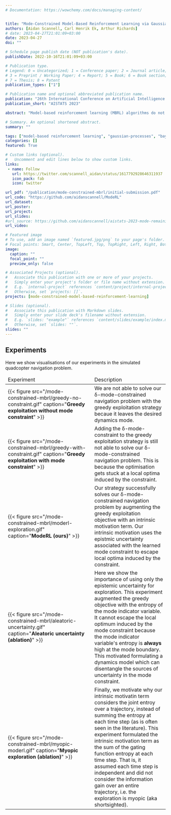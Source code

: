 ```yaml
---
# Documentation: https://wowchemy.com/docs/managing-content/


title: "Mode-Constrained Model-Based Reinforcement Learning via Gaussian Processes"
authors: [Aidan Scannell, Carl Henrik Ek, Arthur Richards]
# date: 2023-04-27T21:01:09+03:00
date: 2023-04-27
doi: ""

# Schedule page publish date (NOT publication's date).
publishDate: 2022-10-16T21:01:09+03:00

# Publication type.
# Legend: 0 = Uncategorized; 1 = Conference paper; 2 = Journal article;
# 3 = Preprint / Working Paper; 4 = Report; 5 = Book; 6 = Book section;
# 7 = Thesis; 8 = Patent
publication_types: ["1"]

# Publication name and optional abbreviated publication name.
publication: "26th International Conference on Artificial Intelligence and Statistics"
publication_short: "AISTATS 2023"

abstract: "Model-based reinforcement learning (MBRL) algorithms do not typically consider environments -- subject to multiple dynamics modes -- where it is beneficial to avoid inoperable or undesirable dynamics modes. We present a MBRL algorithm that avoids entering such inoperable or undesirable dynamics modes, by constraining the controlled system to remain in a single dynamics mode with high probability. This is a particularly difficult problem because the mode constraint is unknown a priori. We propose to jointly infer the mode constraint, along with the underlying dynamics modes. Importantly, our method infers latent structure that our planning scheme leverages to 1) enforce the mode constraint with high probability, and to 2) target exploration where the mode constraint’s epistemic uncertainty is high. We validate our method by showing that it can navigate a simulated quadcopter -- subject to a turbulent dynamics mode -- to a target state, whilst remaining in the desired dynamics mode with high probability."

# Summary. An optional shortened abstract.
summary: ""

tags: ["model-based reinforcement learning", "gaussian-processes", "bayesian-inference", "variational-inference", "machine-learning", "approximate-inference"]
categories: []
featured: True

# Custom links (optional).
#   Uncomment and edit lines below to show custom links.
links:
 - name: Follow
   url: https://twitter.com/scannell_aidan/status/1617792928646311937
   icon_pack: fab
   icon: twitter

url_pdf: "/publication/mode-constrained-mbrl/initial-submission.pdf"
url_code: "https://github.com/aidanscannell/ModeRL"
url_dataset:
url_poster:
url_project:
url_slides:
#url_source: https://github.com/aidanscannell/aistats-2023-mode-remaining-exploration
url_video:

# Featured image
# To use, add an image named `featured.jpg/png` to your page's folder. 
# Focal points: Smart, Center, TopLeft, Top, TopRight, Left, Right, BottomLeft, Bottom, BottomRight.
image:
  caption: ""
  focal_point: ""
  preview_only: false

# Associated Projects (optional).
#   Associate this publication with one or more of your projects.
#   Simply enter your project's folder or file name without extension.
#   E.g. `internal-project` references `content/project/internal-project/index.md`.
#   Otherwise, set `projects: []`.
projects: [mode-constrained-model-based-reinforcement-learning]

# Slides (optional).
#   Associate this publication with Markdown slides.
#   Simply enter your slide deck's filename without extension.
#   E.g. `slides: "example"` references `content/slides/example/index.md`.
#   Otherwise, set `slides: ""`.
slides: ""
---
```



<!-- ## Problem Statement -->
<!-- We consider multimodal, stochastic environments with -->
<!-- states $s_t \in \mathcal{S}$, actions $a_t \in \mathcal{A}$ and transition dynamics given by, -->
<!-- $$ -->
<!-- s_{t+1} = f_k(s_t, a_t) + \epsilon_{k,t}, \quad\text{if } \alpha(s_t) = k, -->
<!-- $$ -->
<!-- where the discrete mode indicator function $\alpha(s_t)$ -->
<!-- indicates which of the $K$ underlying dynamics modes -->
<!-- $\\{f_k : {\mathcal{S}}\_{k} \times \mathcal{A} \rightarrow \mathcal{S} \\}_{k=1}^{K}$ -->
<!-- and associated i.i.d. noise models ${\epsilon}\_{k, t}$ -->
<!-- governs the environment at a given time step $t$. -->

<!-- <\!-- We refer to the output of the mode indicator function as the mode indicator variable -\-> -->
<!-- <\!-- $\alpha_{\timeInd} = \alpha(\state_{\timeInd}) \in \{1,\ldots,\ModeInd\}$. -\-> -->
<!-- <\!-- # $\bm\epsilon_{\modeInd, \timeInd} \sim \mathcal{N}\left(\mathbf{0}, \bm\Sigma_{\mode{\bm\epsilon}} \right)$, -\-> -->

<!-- Given such transition dynamics, we seek to solve the mode constrained episodic RL problem, given by -->
<!-- $$ -->
<!-- \max_{\pi \in \Pi} J(\pi, f) \quad \text{s.t.} \quad \alpha(s_t) = k^* \quad \forall t \in \\{0, \ldots, T\\}, -->
<!-- $$ -->
<!-- where given a known transition dynamics model $f$, -->
<!-- the performance of a policy $\pi$ is the sum of rewards over the horizon, in expectation over the transition noise,  -->
<!-- $$ -->
<!-- J(\pi, f) = \mathbb{E}[\sum_{t=0}^{T} r(s_t, a_t) \mid s_0]. -->
<!-- $$ -->

<!-- Given that neither the underlying dynamics modes $\\{f_k\\}_{k=1}^{K}$, nor how the system -->
<!-- switches between them $\alpha$, are *known a priori*, it is not possible to solve our mode constrained RL problem. -->
<!-- <\!-- Therefore, we relax the requirement to finding a mode-constrained policy with high probability. -\-> -->
<!-- <\!-- We formally define a $\delta-\text{mode-constrained}$ policy as follows. -\-> -->
<!-- <\!-- \begin{definition}[$\delta$-mode-constrained] \label{def-delta-mode-remaining} -\-> -->
<!-- <\!-- Let $\dynamicsFunc : \stateDomain \times \controlDomain \rightarrow \stateDomain$ denote a multimodal dynamical system -\-> -->
<!-- <\!-- and $\desiredMode$ a desired dynamics mode defined by its state domain $\desiredStateDomain = \{ \state \in \stateDomain \mid \modeVar(\state) = \desiredMode \}$. -\-> -->
<!-- <\!-- Given an initial state $\state_0 \in \desiredStateDomain$ and $\delta \in (0,1]$, -\-> -->
<!-- <\!-- a controlled system is said to be $\delta$-mode-constrained under the policy $\pi$ iff: -\-> -->
<!-- <\!-- \begin{align} \label{eq-mode-remaining-def-explore} -\-> -->
<!-- <\!-- \Pr( \forall \timeInd \in \{0,\ldots, \TimeInd \} : -\-> -->
<!-- <\!-- \dynamicsFunc(\state_{\timeInd}, \policy(\state_{\timeInd}, \timeInd)) &\in \stateDomain_{\desiredMode}) \geq 1 - \delta. -\-> -->
<!-- <\!-- \end{align} -\-> -->
<!-- <\!-- \end{definition} -\-> -->

<!-- <\!-- Policies satisfying this $\delta-\text{mode-constrained}$ definition -\-> -->
<!-- <\!-- should remain in the desired dynamics mode with probability up to $1-\delta$. -\-> -->
<!-- <\!-- It is worth noting that the agent would not be able to explore the environment without relaxing the -\-> -->
<!-- <\!-- mode constraint from cref:def-mode-remaining-main. -\-> -->
<!-- <\!-- Increasing $\delta$ promotes exploration but also increases the chance of violating the mode constraint. -\-> -->
<!-- <\!-- As such, $\delta$ can be viewed as setting the conservativeness of the agent's exploration. -\-> -->
<!-- {{< math >}} -->
<!-- $$a &= \\ a &=a $$ -->
<!-- {{< /math >}} -->

<!-- {{< math >}} -->
<!-- $ -->
<!-- \pi_{\text{greedy}}&= \max_{\pi \in \Pi} \underbrace{\mathbb{E}_{f_{k^*} \sim p(f_{k^*} \mid \mathcal{D}_{0:i})} \left[ J(\pi, f_{k^*}) \right]}_{\text{greedy exploitation}} -->
<!-- \\ -->
<!-- \text{s.t. } &\underbrace{\mathbb{E}_{f_{k^*} \sim p(f_{k^*} \mid \mathcal{D}_{0:i})}\left[ \Pr(\alpha_{t} = k^* \mid \mathbf{s}_t) \right] \geq 1-\delta}_{\delta \text{ mode constraint}}, \quad \forall t \label{eq-expected-constraint}, \in \{ 0, \ldots, T \} -->
<!-- $ -->
<!-- {{< /math >}} -->


<!-- {{< math >}} -->
<!-- $$ -->
<!-- \pi_{\text{greedy}}= \max_{\pi \in \Pi} \underbrace{\mathbb{E}_{f_{k^**} \sim p(f_{k^*} \mid \mathcal{D}_{0:i})} \left[ J(\pi, f_{k^*}) \right]}_{\text{greedy exploitation}}, \quad  \text{s.t. } \underbrace{\mathcal{E}_{f_{k^*} \sim p(f_{k^*} \mid \mathcal{D}_{0:i})}\left[ \Pr(\alpha_{t} = k^* \mid \mathbf{s}_t) \right] \geq 1-\delta}_{\delta \text{ mode constraint}}, \quad \forall t \label{eq-expected-constraint}, \in \{ 0, \ldots, T \} -->
<!-- $$ -->
<!-- {{< /math >}} -->

<!-- <\!-- \begin{align} -\-> -->
<!-- <\!-- &\pi_{\text{greedy}}= -\-> -->
<!-- <\!-- \max_{\pi \in \Pi} -\-> -->
<!-- <\!-- \underbrace{ {\mathbb{E}} [  ]\}\_{\text{greedy exploitation}}, \\ -\-> -->
<!-- <\!-- &\text{s.t. } {\mathbb{E}}\_{{f}_{k}} [ J(\pi, {f}\_{{k}\_{*}}) ] -\-> -->
<!-- <\!-- \geq 1-\delta, \quad \forall  t \in a \{ 0, \ldots, T \} -\-> -->
<!-- <\!-- \end{align} -\-> -->

<!-- <\!-- %\mathbb{E}_{f_{k^*} \sim p(f_{k^*} \mid \mathcal{D}_{0:i})} [ J(\pi, f_{k^*}) ], \\ -\-> -->

<!-- ## Greedy exploitation -->
<!-- Given this approach for making multi-step dynamics predictions, we formulate a relaxed version of the mode-constrained problem in cref:eq-main-problem, -->
<!-- \begin{subequations} \label{eq-greedy-objective} -->
<!-- \begin{align} -->
<!-- &\pi_{\text{greedy}}= -->
<!-- \max_{\pi \in \Pi} -->
<!-- \underbrace{\mathbb{E}_{f_{k^**} \sim p(f_{k^*} \mid \mathcal{D}_{0:i})} \left[ J(\pi, f_{k^*}) \right]}_{\text{greedy exploitation}}, \\ -->
<!-- &\text{s.t. } \underbrace{\mathcal{E}_{f_{k^*} \sim p(f_{k^*} \mid \mathcal{D}_{0:i})} -->
<!-- \left[ \Pr(\alpha_{t} = k^* \mid \mathbf{s}_t) \right] -->
<!-- \geq 1-\delta}_{\delta \text{ mode constraint}}, \quad \forall t \label{eq-expected-constraint}, -->
<!-- \in \{ 0, \ldots, T \} -->
<!-- \end{align} -->
<!-- \end{subequations} -->

<!-- The expectations are taken over the desired mode's $\dynamicsFunc_{\desiredMode}$ \acrshort{gp} dynamics. -->
<!-- This approach has the added benefit that we can calculate the expected mode constraint in closed form and -->
<!-- given a quadratic reward function, we can also calculate the objective in closed form. -->
<!-- Importantly, the expected mode constraint considers the /epistemic uncertainty/ in both the desired dynamics mode -->
<!-- $p(\dynamicsFunc_{\desiredMode}(\singleInput) \mid \singleInput, \dataset_{0:i})$ -->
<!-- and in the gating network $p(\GatingFunc(\state_{\timeInd}) \mid \state_{\timeInd}, \dataset_{0:i})$. -->
<!-- This ensures that the controlled system is $\delta-\text{mode-constrained}$ (cref:def-delta-mode-remaining) under the uncertainty of -->
<!-- the learned dynamics model. -->
<!-- Intuitively, it will remain where the dynamics model's /epistemic uncertainty/ is low -->
<!-- because the expectation results in lower proababilities for more uncertain states. -->

## Experiments
Here we show visualisations of our experiments in the simulated quadcopter navigation problem.
<!-- **Greedy exploitation** -->
<!-- The greedy exploitation strategy with the mode constraint gets stuck at a local optima induced by the constraint. -->
<!-- ![Greedy exploitation with mode constraint](/mode-constrained-mbrl/greedy-with-constraint.gif) -->

<!-- **Greedy exploitation (no mode constraint)** -->
<!-- The greedy exploitation strategy without the mode constraint leaves the desired dynamics mode. -->
<!-- ![Greedy exploitation without mode constraint](/mode-constrained-mbrl/greedy-no-constraint.gif)  -->

<!-- **ModeRL** -->
<!-- ![ModeRL](/mode-constrained-mbrl/moderl-exploration.gif) -->
<!-- Joint gating function entropy -->

<!-- **Aleatoric uncertainty** -->
<!-- Using the entropy of the mode indicator variable for exploratin is not able to escape the local optimum induced by the mode constraint.                                                   -->
<!-- ![Aleatoric exploration strategy](/mode-constrained-mbrl/aleatoric-uncertainty.gif) -->

<!-- **Myopic exploration** -->
<!-- ![Myopic exploration strategy](/mode-constrained-mbrl/myopic-moderl.gif) -->
<!-- Mean of independent gating function entropy -->



<!-- | GIF                                                                                             | Description                                                                                    | -->
<!-- |------------------------------------------------------------------------------------------------|------------------------------------------------------------------------------------------------| -->
<!-- | ![Greedy exploitation with mode constraint](/mode-constrained-mbrl/greedy-with-constraint.gif)  |                                                  | -->
<!-- | ![Greedy exploitation without mode constraint](/mode-constrained-mbrl/greedy-no-constraint.gif) | The greedy exploitation strategy without the mode constraint leaves the desired dynamics mode. | -->
<!-- | ![Aleatoric exploration strategy](/mode-constrained-mbrl/aleatoric-uncertainty.gif)             | Using the entropy of the mode indicator variable for exploratin is not able to escape the local optimum induced by the mode constraint.                                                   | -->
<!-- | ![ModeRL](/mode-constrained-mbrl/moderl-exploration.gif)                                        | Joint gating function entropy. <br><br> Mode constraint.                                       | -->
<!-- | ![Myopic exploration strategy](/mode-constrained-mbrl/myopic-moderl.gif)                        | Mean of independent gating function entropy. <br><br> Mode constraint.                         | -->


<table class=".table" style="width:100%">
  <thead>
  <tr>
    <td>Experiment</td>
    <td>Description</td>
    </tr>
  </thead>
  <tbody>
  <tr>
    <td style="width:10%">
{{< figure src="/mode-constrained-mbrl/greedy-no-constraint.gif" caption="<b>Greedy exploitation without mode constraint</b>" >}}</td>
    <!-- <td><img src="http://localhost:1313/publications/mode-constrained-mbrl/greedy-no-constraint.gif" alt="Greedy exploitation without mode constraint"></td> -->
    <td style="width:10%">
     We are not able to solve our δ-mode-constrained navigation problem with the greedy exploitation strategy becaue it leaves the desired dynamics mode.</td>
  </tr>
  <tr>
    <td style="width:10%">
{{< figure src="/mode-constrained-mbrl/greedy-with-constraint.gif" caption="<b>Greedy exploitation with mode constraint</b>" >}}</td>
    <td style="width:10%">
    Adding the δ-mode-constraint to the greedy exploitation strategy is still not able to solve our δ-mode-constrained navigation problem. This is because the optimisation gets stuck at a local optima induced by the constraint.
     </td>
  </tr>
  <tr>
    <td style="width:10%">
{{< figure src="/mode-constrained-mbrl/moderl-exploration.gif" caption="<b>ModeRL (ours)</b>" >}}</td>
    <td style="width:10%">
    Our strategy successfully solves our δ-mode-constrained navigation problem by augmenting the greedy exploitation objective with an intrinsic motivation term. Our intrinsic motivation uses the epistmic uncertainty associated with the learned mode constraint to escape local optima induced by the constraint.
     </td>
  </tr>
  <tr>
    <td style="width:10%">
{{< figure src="/mode-constrained-mbrl/aleatoric-uncertainty.gif" caption="<b>Aleatoric uncertainty (ablation)</b>" >}}</td>
    <td style="width:10%">
Here we show the importance of using only the epistemic uncertainty for exploration. This experiment augmented the greedy objective with the entropy of the mode indicator variable. It cannot escape the local optimum induced by the mode constraint because the mode indicator variable's entropy is <b>always</b> high at the mode boundary. This motivated formulating a dynamics model which can disentangle the sources of uncertainty in the mode constraint.
     </td>
  </tr>
  <tr>
    <td style="width:10%">
{{< figure src="/mode-constrained-mbrl/myopic-moderl.gif" caption="<b>Myopic exploration (ablation)</b>" >}}</td>
    <td style="width:10%">
    Finally, we motivate why our intrinsic motivatin term considers the joint entroy over a trajectory, instead of summing the entropy at each time step (as is often seen in the literature). This experiment formulated the intrinsic motivation term as the sum of the gating function entropy at each time step. That is, it assumed each time step is independent and did not consider the information gain over an entire trajectory, i.e. the exploration is myopic (aka shortsighted).
     </td>
  </tr>
  </tbody>
</table>


<!-- | GIF                                                                                             | Description                                                                                    | -->
<!-- |:------------------------------------------------------------------------------------------------|------------------------------------------------------------------------------------------------| -->
<!-- | ![Greedy exploitation without mode constraint](/mode-constrained-mbrl/greedy-no-constraint.gif) | **Greedy no constraint** - The greedy exploitation strategy without the mode constraint is not able to solve our mode-constrained navigation problem becaue it leaves the desired dynamics mode. | -->
<!-- | ![Greedy exploitation with mode constraint](/mode-constrained-mbrl/greedy-with-constraint.gif)  | **Greedy with constraint** - Simply using the greedy exploitation strategy with our mode constraint is still not able to solve our mode-constrained navigation problem. This is because the optimisation gets stuck at a local optima induced by the constraint.                                                 | -->
<!-- | ![ModeRL](/mode-constrained-mbrl/moderl-exploration.gif)                                        | **ModeRL (ours)** - Joint gating function entropy. <br><br> Mode constraint.                                       | -->
<!-- | ![Myopic exploration strategy](/mode-constrained-mbrl/myopic-moderl.gif)                        | **Myopic exploration** - Mean of independent gating function entropy. <br><br> Mode constraint.                         | -->
<!-- | ![Aleatoric exploration strategy](/mode-constrained-mbrl/aleatoric-uncertainty.gif)             | **Aleatoric uncertainty** - Here we show the importance of only using the epistemic ucnertainty for exploration. This figure show our objective with the entropy of the mode indicator variable. It shows that it is not able to escape the local optimum induced by the mode constraint because it .                                                   | -->


<!-- | Name                  | GIF                                                                                             | Description                                                                                    | -->
<!-- |:----------------------|:------------------------------------------------------------------------------------------------|------------------------------------------------------------------------------------------------| -->
<!-- | Greedy                | ![Greedy exploitation with mode constraint](/mode-constrained-mbrl/greedy-with-constraint.gif)  | The greedy exploitation strategy with the mode constraint gets stuck at a local optima induced by the constraint.                                                 | -->
<!-- | Greedy unconstrained  | ![Greedy exploitation without mode constraint](/mode-constrained-mbrl/greedy-no-constraint.gif) | The greedy exploitation strategy without the mode constraint leaves the desired dynamics mode. | -->
<!-- | Aleatoric uncertainty | ![Aleatoric exploration strategy](/mode-constrained-mbrl/aleatoric-uncertainty.gif)             | Using the entropy of the mode indicator variable for exploratin is not able to escape the local optimum induced by the mode constraint.                                                   | -->
<!-- | ModeRL                | ![ModeRL](/mode-constrained-mbrl/moderl-exploration.gif)                                        | Joint gating function entropy. <br><br> Mode constraint.                                       | -->
<!-- | Myopic                | ![Myopic exploration strategy](/mode-constrained-mbrl/myopic-moderl.gif)                        | Mean of independent gating function entropy. <br><br> Mode constraint.                         | -->






<!-- <\!-- | Non-myopic exploration strategy      | Myopic exploration strategy | Aleatoric uncertainty     | -\-> -->
<!-- <\!-- | :---        |    :----   |          :--- | -\-> -->
<!-- <\!-- | ![Non-myopic exploration strategy](/mode-constrained-mbrl/moderl-exploration.gif) | ![Myopic exploration strategy](/mode-constrained-mbrl/myopic-moderl.gif)| ![Aleatoric exploration strategy](/mode-constrained-mbrl/aleatoric-uncertainty.gif)   | -\-> -->

<!-- <\!-- | Non-myopic exploration strategy      | Myopic exploration strategy | Aleatoric exploration strategy     | -\-> -->
<!-- <\!-- | :---        |    :----   |          :--- | -\-> -->
<!-- <\!-- | ![Non-myopic exploration strategy](/mode-constrained-mbrl/moderl-exploration.gif) | ![Myopic exploration strategy](/mode-constrained-mbrl/myopic-moderl.gif)| ![Aleatoric exploration strategy](/mode-constrained-mbrl/aleatoric-uncertainty.gif)   | -\-> -->


<!-- <\!-- ### Greedy Exploitation -\-> -->

<!-- <\!-- | WITHOUT mode constraint | WITH mode constraint | -\-> -->
<!-- <\!-- | :---        |    :---   | -\-> -->
<!-- <\!-- | ![Greedy exploitation without mode constraint](/mode-constrained-mbrl/greedy-no-constraint.gif) | ![Greedy exploitation with mode constraint](/mode-constrained-mbrl/greedy-with-constraint.gif)  | -\-> -->

<!-- <\!-- ### ModeRL -\-> -->
<!-- <\!-- ![Non-myopic exploration strategy](/mode-constrained-mbrl/moderl-exploration.gif) -\-> -->

<!-- <\!-- ![Myopic exploration strategy](/mode-constrained-mbrl/myopic-moderl.gif) -\-> -->
<!-- <\!-- ![Aleatoric exploration strategy](/mode-constrained-mbrl/aleatoric-uncertainty.gif) -\-> -->

<!-- <\!-- ### Greedy Exploitatin Failing -\-> -->

<!-- <\!-- ![Greedy exploitation with mode constraint](/mode-constrained-mbrl/greedy-with-constraint.gif) -\-> -->
<!-- <\!-- ![Greedy exploitation without mode constraint](/mode-constrained-mbrl/greedy-no-constraint.gif) -\-> -->


<!-- <\!-- ## Cite -\-> -->
<!-- <\!-- ``` -\-> -->
<!-- <\!-- @inproceedings{scannellMode2023, -\-> -->
<!-- <\!--   title = {Mode-Constrained Model-Based Reinforcement Learning via Gaussian Processes}, -\-> -->
<!-- <\!--   author = {Scannell, Aidan and Ek, Carl Henrik and Richards, Arthur}, -\-> -->
<!-- <\!--   booktitle = {Proceedings of The 26th International Conference on Artificial Intelligence and Statistics}, -\-> -->
<!-- <\!--   year = {2023}} -\-> -->
<!-- <\!-- ``` -\-> -->
